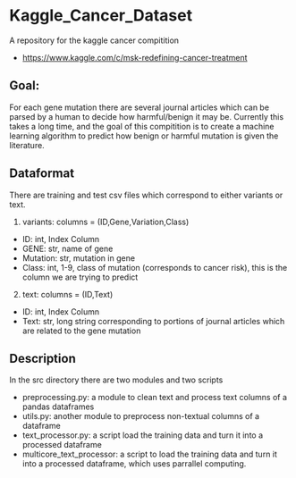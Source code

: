 # Kaggle\_Cancer\_Dataset
A repository for the kaggle cancer compitition

* https://www.kaggle.com/c/msk-redefining-cancer-treatment

## Goal:

For each gene mutation there are several journal articles which can be parsed by a human to decide how harmful/benign it may be.  Currently this takes a long time, and the goal of this compitition is to create a machine learning algorithm to predict how benign or harmful mutation is given the literature.  

## Dataformat

There are training and test csv files which correspond to either variants or text.

1. variants: columns = (ID,Gene,Variation,Class)
  - ID: int, Index Column
  - GENE: str, name of gene
  - Mutation: str, mutation in gene
  - Class: int, 1-9, class of mutation (corresponds to cancer risk), this is the column we are trying to predict
2. text: columns = (ID,Text)
  - ID: int, Index Column
  - Text: str, long string corresponding to portions of journal articles which are related to the gene mutation

## Description
In the src directory there are two modules and two scripts
  - preprocessing.py: a module to clean text and process text columns of a pandas dataframes
  - utils.py: another module to preprocess non-textual columns of a dataframe 
  - text\_processor.py: a script load the training data and turn it into a processed dataframe
  - multicore\_text\_processor: a script to load the training data and turn it into a processed dataframe, which uses parrallel computing.

